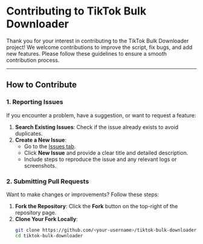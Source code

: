 # Contributing to TikTok Bulk Downloader

Thank you for your interest in contributing to the TikTok Bulk Downloader project! We welcome contributions to improve the script, fix bugs, and add new features. Please follow these guidelines to ensure a smooth contribution process.

---

## How to Contribute

### 1. Reporting Issues
If you encounter a problem, have a suggestion, or want to request a feature:
1. **Search Existing Issues**: Check if the issue already exists to avoid duplicates.
2. **Create a New Issue**:
   - Go to the [Issues tab](https://github.com/scrooop/tiktok-bulk-downloader/issues).
   - Click **New Issue** and provide a clear title and detailed description.
   - Include steps to reproduce the issue and any relevant logs or screenshots.

### 2. Submitting Pull Requests
Want to make changes or improvements? Follow these steps:
1. **Fork the Repository**: Click the **Fork** button on the top-right of the repository page.
2. **Clone Your Fork Locally**:
   ```bash
   git clone https://github.com/<your-username>/tiktok-bulk-downloader.git
   cd tiktok-bulk-downloader